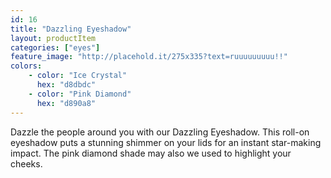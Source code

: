 ```yaml
---
id: 16
title: "Dazzling Eyeshadow"
layout: productItem
categories: ["eyes"]
feature_image: "http://placehold.it/275x335?text=ruuuuuuuuu!!"
colors:
    - color: "Ice Crystal"
      hex: "d8dbdc"
    - color: "Pink Diamond"
      hex: "d890a8"
---
```

Dazzle the people around you with our Dazzling Eyeshadow. This roll-on eyeshadow puts a stunning shimmer on your lids for an instant star-making impact. The pink diamond shade may also we used to highlight your cheeks.